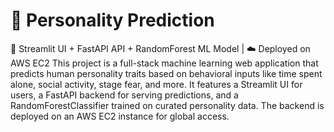 # 🧠 Personality Prediction

🚀 Streamlit UI + FastAPI API + RandomForest ML Model | ☁️ Deployed on AWS EC2
This project is a full-stack machine learning web application that predicts human personality traits based on behavioral inputs like time spent alone, social activity, stage fear, and more. It features a Streamlit UI for users, a FastAPI backend for serving predictions, and a RandomForestClassifier trained on curated personality data. The backend is deployed on an AWS EC2 instance for global access.
